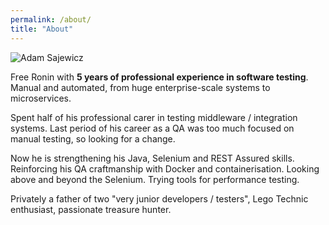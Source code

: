```yaml
---
permalink: /about/
title: "About"
---
```


<img src="{{ site.url }}{{ site.baseurl }}/assets/images/Zdjęcie.png" alt="Adam Sajewicz">


Free Ronin with **5 years of professional experience in software testing**. Manual and automated, from huge enterprise-scale systems to microservices. 

Spent half of his professional carer in testing middleware / integration systems.
Last period of his career as a QA was too much focused on manual testing, so looking for a change.

Now he is strengthening his Java, Selenium and REST Assured skills. Reinforcing his QA craftmanship with Docker and containerisation. Looking above and beyond the Selenium. Trying tools for performance testing.

Privately a father of two "very junior developers / testers", Lego Technic enthusiast, passionate treasure hunter.
